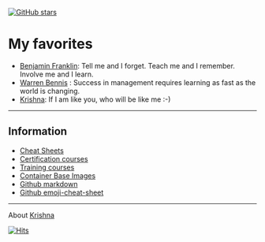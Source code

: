 [![GitHub stars](https://img.shields.io/github/stars/krishnamanchikalapudi/developer.info.svg)](https://github.com/krishnamanchikalapudi/examples.java/stargazers)



# My favorites
- [Benjamin Franklin](https://en.wikipedia.org/wiki/Benjamin_Franklin): Tell me and I forget. Teach me and I remember. Involve me and I learn.
- [Warren Bennis](https://en.wikipedia.org/wiki/Warren_Bennis) : Success in management requires learning as fast as the world is changing.
- [Krishna](https://www.linkedin.com/in/krishnamanchikalapudi/): If I am like you, who will be like me :-)

***

## Information
- [Cheat Sheets](CHEAT-SHEETS.md)
- [Certification courses](CERTIFICATION-COURSES.md)
- [Training courses](TRAINING-COURSES.md)
- [Container Base Images](CONTAINER-IMAGES.md)
- [Github markdown](https://guides.github.com/features/mastering-markdown/)
- [Github emoji-cheat-sheet](https://github.com/ikatyang/emoji-cheat-sheet/blob/master/README.md)



***


About [Krishna](https://www.linkedin.com/in/krishnamanchikalapudi/)

[![Hits](https://hits.seeyoufarm.com/api/count/incr/badge.svg?url=https%3A%2F%2Fgithub.com%2Fkrishnamanchikalapudi&count_bg=%2379C83D&title_bg=%23555555&icon=github.svg&icon_color=%23E7E7E7&title=hits&edge_flat=false)](https://github.com/krishnamanchikalapudi)




